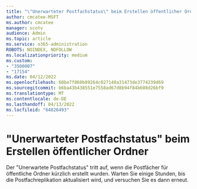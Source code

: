 ```yaml
---
title: "\"Unerwarteter Postfachstatus\" beim Erstellen öffentlicher Ordner"
author: cmcatee-MSFT
ms.author: cmcatee
manager: scotv
audience: Admin
ms.topic: article
ms.service: o365-administration
ROBOTS: NOINDEX, NOFOLLOW
ms.localizationpriority: medium
ms.custom:
- "3500007"
- "17154"
ms.date: 04/12/2022
ms.openlocfilehash: 60be7f860b89264c027140a31473de3774239d69
ms.sourcegitcommit: b6ba43b438551e7558ad67d8b94f84b608d26bf9
ms.translationtype: MT
ms.contentlocale: de-DE
ms.lasthandoff: 04/13/2022
ms.locfileid: "64826493"
---
```

# <a name="unexpected-mailbox-state-when-creating-public-folders"></a>"Unerwarteter Postfachstatus" beim Erstellen öffentlicher Ordner

Der "Unerwartete Postfachstatus" tritt auf, wenn die Postfächer für öffentliche Ordner kürzlich erstellt wurden. Warten Sie einige Stunden, bis die Postfachreplikation aktualisiert wird, und versuchen Sie es dann erneut.
